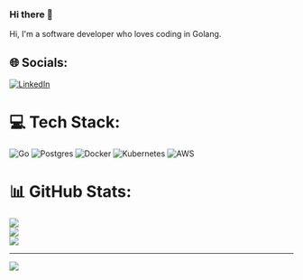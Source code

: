 ### Hi there 👋

Hi, I'm a software developer who loves coding in Golang.<br>


## 🌐 Socials:
[![LinkedIn](https://img.shields.io/badge/LinkedIn-%230077B5.svg?logo=linkedin&logoColor=white)](https://www.linkedin.com/in/foryforx/) 

# 💻 Tech Stack:
![Go](https://img.shields.io/badge/go-%2300ADD8.svg?style=for-the-badge&logo=go&logoColor=white) ![Postgres](https://img.shields.io/badge/postgres-%23316192.svg?style=for-the-badge&logo=postgresql&logoColor=white) ![Docker](https://img.shields.io/badge/docker-%230db7ed.svg?style=for-the-badge&logo=docker&logoColor=white) ![Kubernetes](https://img.shields.io/badge/kubernetes-%23326ce5.svg?style=for-the-badge&logo=kubernetes&logoColor=white) ![AWS](https://img.shields.io/badge/aws-%230072C6.svg?style=for-the-badge&logo=aws-devops&logoColor=white)
# 📊 GitHub Stats:
![](https://github-readme-stats.vercel.app/api?username=foryforx&theme=dark&hide_border=false&include_all_commits=true&count_private=true)<br/>
![](https://github-readme-streak-stats.herokuapp.com/?user=foryforx&theme=dark&hide_border=false)<br/>
![](https://github-readme-stats.vercel.app/api/top-langs/?username=foryforx&theme=dark&hide_border=false&include_all_commits=true&count_private=true&layout=compact)

---
[![](https://visitcount.itsvg.in/api?id=foryforx&icon=0&color=0)](https://visitcount.itsvg.in)
